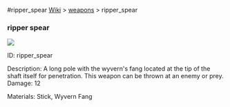 #ripper_spear
<a href="/wiki.html">Wiki</a> > <a href="/posts/wiki/weapons">weapons</a> > <a>ripper_spear</a>
<div class="iteminfo">
<h3>ripper spear</h3>
<img class="pixelimage" src="https://dragon-force-studio.com/images/EF_wiki/ripper_spear.png">

<a class="iteminfoitem">ID: ripper_spear</a></div>
Description:  A long pole with the wyvern's fang located at the tip of the shaft itself for penetration.  This weapon can be thrown at an enemy or prey.
Damage:  12 

Materials:  Stick,  Wyvern Fang